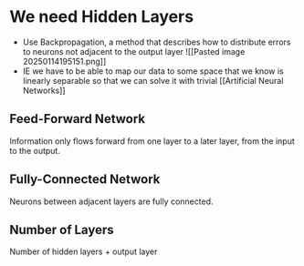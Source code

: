 # We need Hidden Layers
- Use Backpropagation, a method that describes how to distribute errors to neurons not adjacent to the output layer
![[Pasted image 20250114195151.png]]
- IE we have to be able to map our data to some space that we know is linearly separable so that we can solve it with trivial [[Artificial Neural Networks]]

## Feed-Forward Network
Information only flows forward from one layer to a later layer, from the input to the output.
## Fully-Connected Network
Neurons between adjacent layers are fully connected.
## Number of Layers
Number of hidden layers + output layer

